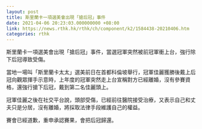 ```yaml
---
layout: post
title: 斯里蘭卡一項選美會出現「搶后冠」事件
date: 2021-04-06 20:23:03.000000000 +08:00
link: https://news.rthk.hk/rthk/ch/component/k2/1584438-20210406.htm
categories: rthk
---
```


斯里蘭卡一項選美會出現「搶后冠」事件，當選冠軍突然被前冠軍衝上台，強行除下后冠導致受傷。

當地一場叫「斯里蘭卡太太」選美前日在首都科倫坡舉行，冠軍佳麗獲勝後戴上后冠向觀眾揮手示意時，上年度的冠軍突然走上台宣稱對方已經離婚，沒有參賽資格，還強行搶下后冠，戴到第二名佳麗頭上。

冠軍佳麗之後在社交平台說，頭部受傷，已經前往醫院接受治療，又表示自己和丈夫只是分居，沒有離婚，將採取法律手段維護自己的權益。

賽會已經道歉，重申承認賽果，會把后冠歸還。
